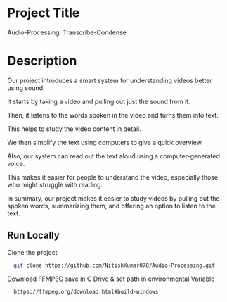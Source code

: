 
# Project Title

Audio-Processing: Transcribe-Condense

# Description 

Our project introduces a smart system for understanding videos better using sound.

It starts by taking a video and pulling out just the sound from it.

Then, it listens to the words spoken in the video and turns them into text.

This helps to study the video content in detail.

We then simplify the text using computers to give a quick overview.

Also, our system can read out the text aloud using a computer-generated voice.

This makes it easier for people to understand the video, especially those who might struggle with reading.

In summary, our project makes it easier to study videos by pulling out the spoken words, summarizing them, and offering an option to listen to the text.


## Run Locally

Clone the project

```bash
  git clone https://github.com/NitishKumar078/Audio-Processing.git
```

Download FFMPEG save in C Drive &  set path in environmental Variable

```bash
  https://ffmpeg.org/download.html#build-windows
```
